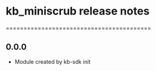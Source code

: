 # kb_miniscrub release notes
=========================================

0.0.0
-----
* Module created by kb-sdk init
